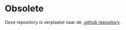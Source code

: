 # Obsolete
Deze repository is verplaatst naar de [.github repository](https://github.com/OpenWebconcept/.github).
